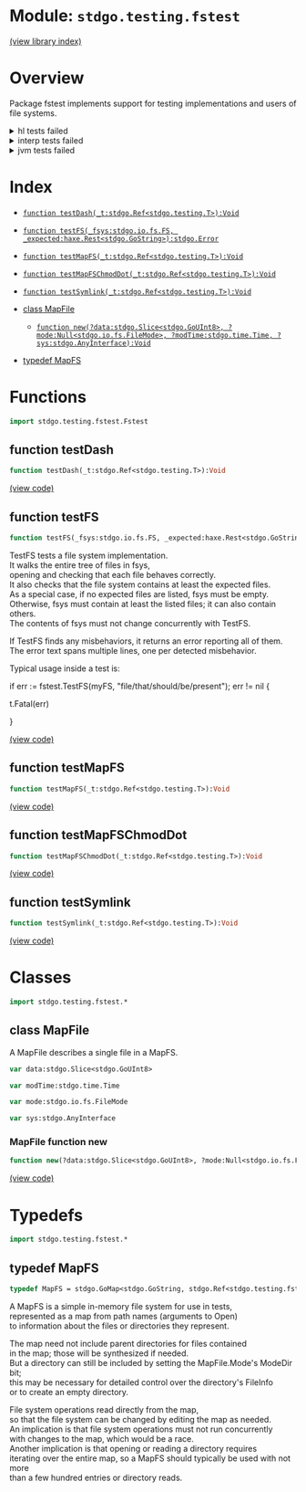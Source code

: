 # Module: `stdgo.testing.fstest`

[(view library index)](../../stdgo.md)


# Overview


Package fstest implements support for testing implementations and users of file systems.  



<details><summary>hl tests failed</summary>
<p>

```
Error: Command failed with error 1
=== RUN  TestMapFS
Exception: testing.fstest.testMapFS is not yet implemented
Called from stdgo.testing.M.run (stdgo/testing/Testing.hx line 355)
Called from stdgo.testing.fstest_test._Fstest.$Fstest_Fields_.main (stdgo/testing/fstest_test/Fstest.hx line 37)
```
</p>
</details>

<details><summary>interp tests failed</summary>
<p>

```
=== RUN  TestMapFS
Exception: testing.fstest.testMapFS is not yet implemented
Called from stdgo.testing.fstest._Fstest.Fstest_Fields_.testMapFS (stdgo/testing/fstest/Fstest.hx line 229 column 58)
```
</p>
</details>

<details><summary>jvm tests failed</summary>
<p>

```
IO.Overflow("write_ui16")
```
</p>
</details>


# Index


- [`function testDash(_t:stdgo.Ref<stdgo.testing.T>):Void`](<#function-testdash>)

- [`function testFS(_fsys:stdgo.io.fs.FS, _expected:haxe.Rest<stdgo.GoString>):stdgo.Error`](<#function-testfs>)

- [`function testMapFS(_t:stdgo.Ref<stdgo.testing.T>):Void`](<#function-testmapfs>)

- [`function testMapFSChmodDot(_t:stdgo.Ref<stdgo.testing.T>):Void`](<#function-testmapfschmoddot>)

- [`function testSymlink(_t:stdgo.Ref<stdgo.testing.T>):Void`](<#function-testsymlink>)

- [class MapFile](<#class-mapfile>)

  - [`function new(?data:stdgo.Slice<stdgo.GoUInt8>, ?mode:Null<stdgo.io.fs.FileMode>, ?modTime:stdgo.time.Time, ?sys:stdgo.AnyInterface):Void`](<#mapfile-function-new>)

- [typedef MapFS](<#typedef-mapfs>)

# Functions


```haxe
import stdgo.testing.fstest.Fstest
```


## function testDash


```haxe
function testDash(_t:stdgo.Ref<stdgo.testing.T>):Void
```





[\(view code\)](<./Fstest.hx#L264>)


## function testFS


```haxe
function testFS(_fsys:stdgo.io.fs.FS, _expected:haxe.Rest<stdgo.GoString>):stdgo.Error
```


TestFS tests a file system implementation.  
It walks the entire tree of files in fsys,  
opening and checking that each file behaves correctly.  
It also checks that the file system contains at least the expected files.  
As a special case, if no expected files are listed, fsys must be empty.  
Otherwise, fsys must contain at least the listed files; it can also contain others.  
The contents of fsys must not change concurrently with TestFS.  



If TestFS finds any misbehaviors, it returns an error reporting all of them.  
The error text spans multiple lines, one per detected misbehavior.  



Typical usage inside a test is:  






if err := fstest.TestFS\(myFS, "file/that/should/be/present"\); err \!= nil \{  



t.Fatal\(err\)  



\}  



[\(view code\)](<./Fstest.hx#L249>)


## function testMapFS


```haxe
function testMapFS(_t:stdgo.Ref<stdgo.testing.T>):Void
```





[\(view code\)](<./Fstest.hx#L229>)


## function testMapFSChmodDot


```haxe
function testMapFSChmodDot(_t:stdgo.Ref<stdgo.testing.T>):Void
```





[\(view code\)](<./Fstest.hx#L230>)


## function testSymlink


```haxe
function testSymlink(_t:stdgo.Ref<stdgo.testing.T>):Void
```





[\(view code\)](<./Fstest.hx#L263>)


# Classes


```haxe
import stdgo.testing.fstest.*
```


## class MapFile


A MapFile describes a single file in a MapFS.  



```haxe
var data:stdgo.Slice<stdgo.GoUInt8>
```


```haxe
var modTime:stdgo.time.Time
```


```haxe
var mode:stdgo.io.fs.FileMode
```


```haxe
var sys:stdgo.AnyInterface
```


### MapFile function new


```haxe
function new(?data:stdgo.Slice<stdgo.GoUInt8>, ?mode:Null<stdgo.io.fs.FileMode>, ?modTime:stdgo.time.Time, ?sys:stdgo.AnyInterface):Void
```





[\(view code\)](<./Fstest.hx#L37>)


# Typedefs


```haxe
import stdgo.testing.fstest.*
```


## typedef MapFS


```haxe
typedef MapFS = stdgo.GoMap<stdgo.GoString, stdgo.Ref<stdgo.testing.fstest.MapFile>>;
```


A MapFS is a simple in\-memory file system for use in tests,  
represented as a map from path names \(arguments to Open\)  
to information about the files or directories they represent.  



The map need not include parent directories for files contained  
in the map; those will be synthesized if needed.  
But a directory can still be included by setting the MapFile.Mode's ModeDir bit;  
this may be necessary for detailed control over the directory's FileInfo  
or to create an empty directory.  



File system operations read directly from the map,  
so that the file system can be changed by editing the map as needed.  
An implication is that file system operations must not run concurrently  
with changes to the map, which would be a race.  
Another implication is that opening or reading a directory requires  
iterating over the entire map, so a MapFS should typically be used with not more  
than a few hundred entries or directory reads.  



